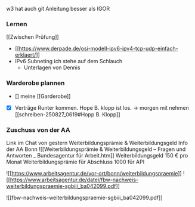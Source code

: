 w3 hat auch git Anleitung besser als IGOR
### Lernen
[[Zwischen Prüfung]]
- [[https://www.derpade.de/osi-modell-ipv6-ipv4-tcp-udp-einfach-erklaert/]]
- IPv6 Subneting ich stehe auf dem Schlauch
	- Unterlagen von Dennis
### Warderobe plannen
* [] meine [[Garderobe]]
- [x] Verträge
Runter kommen.
Hope B. klopp ist los.
-> morgen mit nehmen
[[schreiben-250827_0619#Hopp B. Klopp]]

### Zuschuss von der AA
Link im Chat von gestern
Weiterbildungsprämie & Weiterbildungsgeld
Info der AA Bonn
![[Weiterbildungsprämie & Weiterbildungsgeld – Fragen und Antworten _ Bundesagentur für Arbeit.htm]]
Weiterbildungsgeld 150 € pro Monat
Weiterbildungsprämie für Abschluss
1000 für API

![[https://www.arbeitsagentur.de/vor-ort/bonn/weiterbildungspraemie]]
![[https://www.arbeitsagentur.de/datei/fbw-nachweis-weiterbildungspraemie-sgbiii_ba042099.pdf]]

![[fbw-nachweis-weiterbildungspraemie-sgbiii_ba042099.pdf]]
